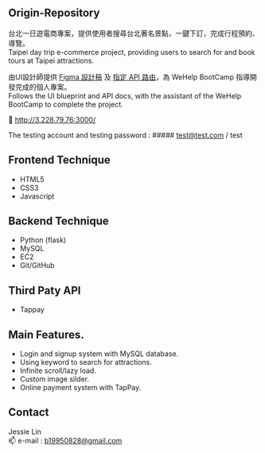 ## Origin-Repository

台北一日遊電商專案，提供使用者搜尋台北著名景點，一鍵下訂，完成行程預約、導覽。  
Taipei day trip e-commerce project, providing users to search for and book tours at Taipei attractions.

由UI設計師提供 [Figma 設計稿](https://www.figma.com/file/CeFwqBSbNWZbWz2ih4YS6z/Taipei-Trip-%E5%8F%B0%E5%8C%97%E4%B8%80%E6%97%A5%E9%81%8A?node-id=0%3A1) 及 [指定 API 路由](https://app.swaggerhub.com/apis-docs/padax/taipei-trip/1.0.0)，為 WeHelp BootCamp 指導開發完成的個人專案。  
Follows the UI blueprint and API docs, with the assistant of the WeHelp BootCamp to complete the project.

🔗 http://3.228.79.76:3000/

The testing account and testing password : ##### test@test.com / test 

## Frontend Technique
- HTML5  
- CSS3  
- Javascript   

## Backend Technique
- Python (flask)  
- MySQL  
- EC2  
- Git/GitHub  

## Third Paty API
- Tappay

## Main Features. 
- Login and signup system with MySQL database.   
- Using keyword to search for attractions.  
- Infinite scroll/lazy load.  
- Custom image silder.  
- Online payment system with TapPay.  

## Contact 
Jessie Lin   
📫 e-mail : b19950828@gmail.com



